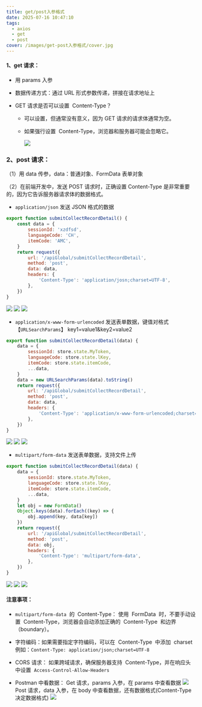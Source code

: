 ```yaml
---
title: get/post入参格式
date: 2025-07-16 10:47:10
tags:
  - axios
  - get
  - post
cover: /images/get-post入参格式/cover.jpg
---
```


#### 1、get 请求：

- 用 params 入参

- 数据传递方式：通过 URL 形式参数传递，拼接在请求地址上

- GET 请求是否可以设置  Content-Type？
  - 可以设置，但通常没有意义，因为 GET 请求的请求体通常为空。
  - 如果强行设置  Content-Type，浏览器和服务器可能会忽略它。

    ![](/images/get-post入参格式/get.png)

### 2、post 请求：

（1）用 data 传参，data：普通对象、FormData 表单对象

（2）在前端开发中，发送 POST 请求时，正确设置 Content-Type 是非常重要的，因为它告诉服务器请求体的数据格式。

- `application/json` 发送 JSON 格式的数据

```javascript
export function submitCollectRecordDetail() {
	const data = {
		sessionId: 'xzdfsd',
		languageCode: 'CH',
		itemCode: 'AMC',
	}
	return request({
		url: '/apiGlobal/submitCollectRecordDetail',
		method: 'post',
		data: data,
		headers: {
			'Content-Type': 'application/josn;charset=UTF-8',
		},
	})
}
```

![](/images/get-post入参格式/json1.png)
![](/images/get-post入参格式/json2.png)
![](/images/get-post入参格式/json3.png)

- `application/x-www-form-urlencoded` 发送表单数据，键值对格式【`URLSearchParams`】 key1=value1&key2=value2

```javascript
export function submitCollectRecordDetail(data) {
	data = {
		sessionId: store.state.MyToken,
		languageCode: store.state.lKey,
		itemCode: store.state.itemCode,
		...data,
	}
	data = new URLSearchParams(data).toString()
	return request({
		url: '/apiGlobal/submitCollectRecordDetail',
		method: 'post',
		data: data,
		headers: {
			'Content-Type': 'application/x-www-form-urlencoded;charset=UTF-8',
		},
	})
}
```

![](/images/get-post入参格式/urlencoded1.png)
![](/images/get-post入参格式/urlencoded2.png)
![](/images/get-post入参格式/urlencoded3.png)

- `multipart/form-data` 发送表单数据，支持文件上传

```javascript
export function submitCollectRecordDetail(data) {
	data = {
		sessionId: store.state.MyToken,
		languageCode: store.state.lKey,
		itemCode: store.state.itemCode,
		...data,
	}
	let obj = new FormData()
	Object.keys(data).forEach((key) => {
		obj.append(key, data[key])
	})
	return request({
		url: '/apiGlobal/submitCollectRecordDetail',
		method: 'post',
		data: obj,
		headers: {
			'Content-Type': 'multipart/form-data',
		},
	})
}
```

![](/images/get-post入参格式/formdata1.png)
![](/images/get-post入参格式/formdata2.png)
![](/images/get-post入参格式/formdata3.png)

#### 注意事项：

- `multipart/form-data`  的  Content-Type：
  使用  FormData  时，不要手动设置  Content-Type，浏览器会自动添加正确的  Content-Type  和边界（boundary）。

- 字符编码：如果需要指定字符编码，可以在  Content-Type  中添加  charset
  例如：`Content-Type: application/json;charset=UTF-8`

- CORS 请求：
  如果跨域请求，确保服务器支持  Content-Type，并在响应头中设置  `Access-Control-Allow-Headers`

- Postman 中看数据：
  Get 请求，params 入参，在 params 中查看数据
  ![](/images/get-post入参格式/params.png)
  Post 请求，data 入参，在 body 中查看数据，还有数据格式(Content-Type 决定数据格式)
  ![](/images/get-post入参格式/bodyData.png)
